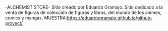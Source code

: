 -ALCHEMIST STORE-
Sitio creado por Eduardo Gramajo.
Sitio dedicado a la venta de figuras de colección de figuras y libros, del mundo de los animes, comics y mangas.
MUESTRA:https://eduardogramajo.github.io/github-proyect/